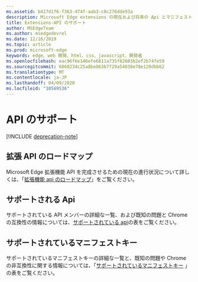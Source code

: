 ```yaml
---
ms.assetid: b417d1f6-f363-474f-aab3-c8c276dde93a
description: Microsoft Edge extensions の現在および将来の Api とマニフェストキーに関する情報を検索します。
title: Extensions-API のサポート
author: MSEdgeTeam
ms.author: msedgedevrel
ms.date: 12/16/2019
ms.topic: article
ms.prod: microsoft-edge
keywords: edge、web 開発、html、css、javascript、開発者
ms.openlocfilehash: eac96f6e146efe6811a735f82603b2ef2b74fe59
ms.sourcegitcommit: 6860234c25a8be863b7f29a54838e78e120dbb62
ms.translationtype: MT
ms.contentlocale: ja-JP
ms.lasthandoff: 04/09/2020
ms.locfileid: "10569536"
---
```

# API のサポート  

[!INCLUDE [deprecation-note](includes/deprecation-note.md)]  

## 拡張 API のロードマップ
Microsoft Edge 拡張機能 API を完成させるための現在の進行状況について詳しくは、「[拡張機能 api のロードマップ](./api-support/extension-API-roadmap.md)」をご覧ください。

## サポートされる Api
サポートされている API メンバーの詳細な一覧、および既知の問題と Chrome の互換性の情報については、[サポートされている api](./api-support/supported-APIs.md)の表をご覧ください。

## サポートされているマニフェストキー
サポートされているマニフェストキーの詳細な一覧と、既知の問題や Chrome の非互換性に関する情報については、「[サポートされているマニフェストキー](./api-support/supported-manifest-keys.md) 」の表をご覧ください。

